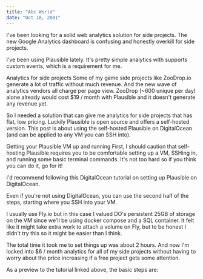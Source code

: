 ```yaml
---
title: "Abc World"
date: "Oct 18, 2001"
---
```


I've been looking for a solid web analytics solution for side projects. The new Google Analytics dashboard is confusing and honestly overkill for side projects.

I've been using Plausible lately. It's pretty simple analytics with supports custom events, which is a requirement for me.

Analytics for side projects
Some of my game side projects like ZooDrop.io generate a lot of traffic without much revenue. And the new wave of analytics vendors all charge per page view. ZooDrop (~600 unique per day) alone already would cost $19 / month with Plausible and it doesn't generate any revenue yet.

So I needed a solution that can give me analytics for side projects that has flat, low pricing. Luckily Plausible is open source and offers a self-hosted version. This post is about using the self-hosted Plausible on DigitalOcean (and can be applied to any VM you can SSH into).

Getting your Plausible VM up and running
First, I should caution that self-hosting Plausible requires you to be comfortable setting up a VM, SSHing in, and running some basic terminal commands. It's not too hard so if you think you can do it, go for it!

I'd recommend following this DigitalOcean tutorial on setting up Plausible on DigitalOcean.

Even if you're not using DigitalOcean, you can use the second half of the steps, starting where you SSH into your VM.

I usually use Fly.io but in this case I valued DO's persistent 25GB of storage on the VM since we'll be using docker compose and a SQL container. It felt like it might take extra work to attach a volume on Fly, but to be honest I didn't try this so it might be easier than I think.

The total time it took me to set things up was about 2 hours. And now I'm locked into $6 / month analytics for all of my side projects without having to worry about the price increasing if a free project gets some attention.

As a preview to the tutorial linked above, the basic steps are:
